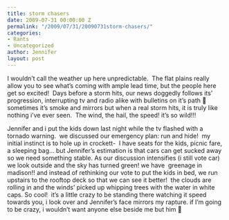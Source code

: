 ```yaml
---
title: storm chasers
date: 2009-07-31 00:00:00 Z
permalink: "/2009/07/31/20090731storm-chasers/"
categories:
- Rants
- Uncategorized
author: Jennifer
layout: post
---
```


I wouldn&#8217;t call the weather up here unpredictable.  The flat plains really allow you to see what&#8217;s coming with ample lead time, but the people here get so excited!  Days before a storm hits, our news doggedly follows its&#8217; progression, interrupting tv and radio alike with bulletins on it&#8217;s path 🙂 sometimes it&#8217;s smoke and mirrors but when a real storm hits, it is truly like nothing i&#8217;ve ever seen.  The wind, the hail, the speed! it&#8217;s so wild!!!

Jennifer and i put the kids down last night while the tv flashed with a tornado warning.  we discussed our emergency plan: run and hide!  my initial instinct is to hole up in crockett-  I have seats for the kids, picnic fare, a sleeping bag&#8230; but Jennifer&#8217;s estimation is that cars can get sucked away so we need something stable. As our discussion intensifies (i still vote car) we look outside and the sky has turned green! we have  greenage in madison!! and instead of rethinking our vote to put the kids in bed, we run upstairs to the rooftop deck so that we can see it better!  the clouds are rolling in and the winds&#8217; picked up whipping trees with the water in white caps. So cool!  it&#8217;s a little crazy to be standing there watching it speed towards you, i look over and Jennifer&#8217;s face mirrors my rapture. if I&#8217;m going to be crazy, i wouldn&#8217;t want anyone else beside me but him 🙂
